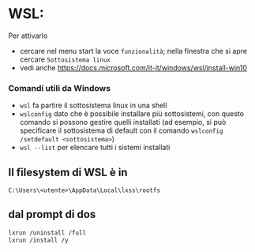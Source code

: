 # WSL:

Per attivarlo
- cercare nel menu start la voce `funzionalità`; nella finestra che si apre cercare `Sottosistema linux`
- vedi anche https://docs.microsoft.com/it-it/windows/wsl/install-win10

### Comandi utili da Windows
- `wsl` fa partire il sottosistema linux in una shell
- `wslconfig` dato che è possibile installare più sottosistemi, con questo comando si possono gestire quelli installati (ad esempio, si può specificare il sottosistema di default con il comando `wslconfig /setdefault <sottosistema>`)
- `wsl --list` per elencare tutti i sistemi installati

## Il filesystem di WSL è in
`C:\Users\<utente>\AppData\Local\lxss\rootfs`

## dal prompt di dos
```sh
lxrun /uninstall /full
lxrun /install /y
```
